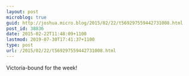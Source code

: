 ```yaml
---
layout: post
microblog: true
guid: http://joshua.micro.blog/2015/02/22/t569297559442731008.html
post_id: 38836
date: 2015-02-22T11:48:09+1100
lastmod: 2019-07-30T17:41:37+1100
type: post
url: /2015/02/22/t569297559442731008.html
---
```

Victoria-bound for the week!
